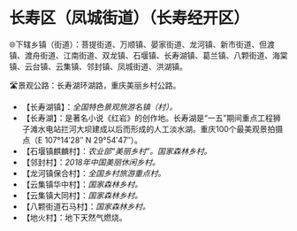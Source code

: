 # 长寿区（凤城街道）（长寿经开区）
🌐下辖乡镇（街道）：菩提街道、万顺镇、晏家街道、龙河镇、新市街道、但渡镇、渡舟街道、江南街道、双龙镇、石堰镇、长寿湖镇、葛兰镇、八颗街道、海棠镇、云台镇、云集镇、邻封镇、凤城街道、洪湖镇。   
  
🛣️景观公路：长寿湖环湖路，重庆美丽乡村公路。   
  
* 【长寿湖镇】：*全国特色景观旅游名镇（村）。*
* 【长寿湖】：是著名小说《红岩》的创作地。长寿湖是“一五”期间重点工程狮子滩水电站拦河大坝建成以后而形成的人工淡水湖。重庆100个最美观景拍摄点（E 107°14′28″ N 29°54′47″）。
* 【石堰镇麒麟村】：*农业部“美丽乡村”。国家森林乡村。*
* 【邻封村】：*2018年中国美丽休闲乡村。*
* 【龙河镇保合村】：*全国乡村旅游重点村。*
* 【云集镇华中村】：*国家森林乡村。*
* 【云集镇大同村】：*国家森林乡村。*
* 【八颗街道石马村】：*国家森林乡村。*
* 【地火村】：地下天然气燃烧。